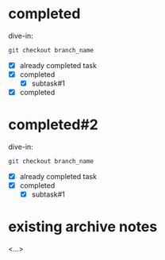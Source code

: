 # completed
dive-in:
```sh
git checkout branch_name
```
- [x] already completed task
- [x] completed
    - [x] subtask#1
- [x] completed

# completed#2
dive-in:
```sh
git checkout branch_name
```
- [x] already completed task
- [x] completed
    - [x] subtask#1

# existing archive notes
<...>

